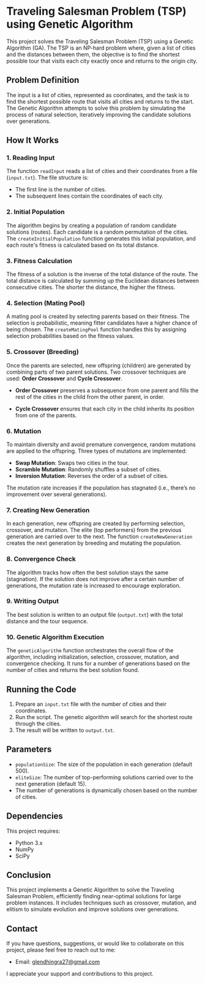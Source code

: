 # Traveling Salesman Problem (TSP) using Genetic Algorithm

This project solves the Traveling Salesman Problem (TSP) using a Genetic Algorithm (GA). The TSP is an NP-hard problem where, given a list of cities and the distances between them, the objective is to find the shortest possible tour that visits each city exactly once and returns to the origin city.

## Problem Definition

The input is a list of cities, represented as coordinates, and the task is to find the shortest possible route that visits all cities and returns to the start. The Genetic Algorithm attempts to solve this problem by simulating the process of natural selection, iteratively improving the candidate solutions over generations.

## How It Works

### 1. **Reading Input**

The function `readInput` reads a list of cities and their coordinates from a file (`input.txt`). The file structure is:
- The first line is the number of cities.
- The subsequent lines contain the coordinates of each city.

### 2. **Initial Population**

The algorithm begins by creating a population of random candidate solutions (routes). Each candidate is a random permutation of the cities. The `createInitialPopulation` function generates this initial population, and each route's fitness is calculated based on its total distance.

### 3. **Fitness Calculation**

The fitness of a solution is the inverse of the total distance of the route. The total distance is calculated by summing up the Euclidean distances between consecutive cities. The shorter the distance, the higher the fitness.

### 4. **Selection (Mating Pool)**

A mating pool is created by selecting parents based on their fitness. The selection is probabilistic, meaning fitter candidates have a higher chance of being chosen. The `createMatingPool` function handles this by assigning selection probabilities based on the fitness values.

### 5. **Crossover (Breeding)**

Once the parents are selected, new offspring (children) are generated by combining parts of two parent solutions. Two crossover techniques are used: **Order Crossover** and **Cycle Crossover**.

- **Order Crossover** preserves a subsequence from one parent and fills the rest of the cities in the child from the other parent, in order.
  
- **Cycle Crossover** ensures that each city in the child inherits its position from one of the parents.

### 6. **Mutation**

To maintain diversity and avoid premature convergence, random mutations are applied to the offspring. Three types of mutations are implemented:

- **Swap Mutation**: Swaps two cities in the tour.
- **Scramble Mutation**: Randomly shuffles a subset of cities.
- **Inversion Mutation**: Reverses the order of a subset of cities.

The mutation rate increases if the population has stagnated (i.e., there’s no improvement over several generations).

### 7. **Creating New Generation**

In each generation, new offspring are created by performing selection, crossover, and mutation. The elite (top performers) from the previous generation are carried over to the next. The function `createNewGeneration` creates the next generation by breeding and mutating the population.

### 8. **Convergence Check**

The algorithm tracks how often the best solution stays the same (stagnation). If the solution does not improve after a certain number of generations, the mutation rate is increased to encourage exploration.

### 9. **Writing Output**

The best solution is written to an output file (`output.txt`) with the total distance and the tour sequence.

### 10. **Genetic Algorithm Execution**

The `geneticAlgorithm` function orchestrates the overall flow of the algorithm, including initialization, selection, crossover, mutation, and convergence checking. It runs for a number of generations based on the number of cities and returns the best solution found.

## Running the Code

1. Prepare an `input.txt` file with the number of cities and their coordinates.
2. Run the script. The genetic algorithm will search for the shortest route through the cities.
3. The result will be written to `output.txt`.

## Parameters

- `populationSize`: The size of the population in each generation (default 500).
- `eliteSize`: The number of top-performing solutions carried over to the next generation (default 15).
- The number of generations is dynamically chosen based on the number of cities.

## Dependencies

This project requires:
- Python 3.x
- NumPy
- SciPy

## Conclusion

This project implements a Genetic Algorithm to solve the Traveling Salesman Problem, efficiently finding near-optimal solutions for large problem instances. It includes techniques such as crossover, mutation, and elitism to simulate evolution and improve solutions over generations.

## Contact

If you have questions, suggestions, or would like to collaborate on this project, please feel free to reach out to me:

- Email: glendhingra27@gmail.com

I appreciate your support and contributions to this project.